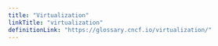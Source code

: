 ```yaml
---
title: "Virtualization"
linkTitle: "virtualization"
definitionLink: "https://glossary.cncf.io/virtualization/"
---
```

